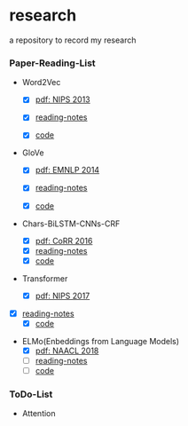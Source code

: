 # research
a repository to record my research

### Paper-Reading-List

* Word2Vec
  
  - [x] [pdf: NIPS 2013](http://papers.nips.cc/paper/5021-distributed-representations-of-words-andphrases)
  
  - [x] [reading-notes](https://brooksj.com/2019/08/14/Word2Vec%E5%8E%9F%E7%90%86%E8%AF%A6%E8%A7%A3/)
  - [x] [code](https://github.com/tracy-talent/research/blob/master/code/Word2Vec.py)
  
* GloVe
  
  - [x] [pdf: EMNLP 2014](https://www.aclweb.org/anthology/D14-1162/) 
  
  - [x] [reading-notes](https://github.com/tracy-talent/research/blob/master/paper-reading-log/GloVe.md) 
  - [x] [code](https://github.com/tracy-talent/research/tree/master/code/GloVe)
  
* Chars-BiLSTM-CNNs-CRF

  - [x] [pdf: CoRR 2016](https://arxiv.org/abs/1603.01354)
  - [x] [reading-notes](https://github.com/tracy-talent/research/blob/master/paper-reading-log/Chars-BiLSTM-CNNs-CRF.md)
  - [x] [code](https://github.com/tracy-talent/research/tree/master/code/Chars-BiLSTM-CNNs-CRF)
* Transformer

  - [x] [pdf: NIPS 2017](https://arxiv.org/abs/1706.03762)
- [x] [reading-notes](https://brooksj.com/2019/12/06/Transformer/)
  - [x] [code](https://github.com/tracy-talent/research/tree/master/code/Transformer)
* ELMo(Enbeddings from Language Models)
  - [x] [pdf:  NAACL 2018]( https://arxiv.org/abs/1802.05365)
  - [ ] [reading-notes]()
  - [ ] [code]()

### ToDo-List

* Attention


